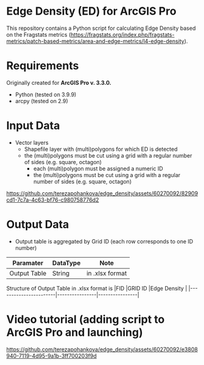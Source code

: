 # Edge Density (ED) for ArcGIS Pro

This repository contains a Python script for calculating Edge Density based on the Fragstats metrics (https://fragstats.org/index.php/fragstats-metrics/patch-based-metrics/area-and-edge-metrics/l4-edge-density).


# Requirements
Originally created for **ArcGIS Pro v. 3.3.0.**

*	Python (tested on 3.9.9)
*	arcpy (tested on 2.9)

# Input Data

* Vector layers
	* Shapefile layer with (multi)polygons for which ED is detected
  * the (multi)polygons must be cut using a grid with a regular number of sides (e.g. square, octagon)
	* each (multi)polygon must be assigned a numeric ID
	* the (multi)polygons must be cut using a grid with a regular number of sides (e.g. square, octagon)
   
https://github.com/terezapohankova/edge_density/assets/60270092/82909cd1-7c7a-4c63-bf76-c980758776d2


# Output Data
* Output table is aggregated by Grid ID (each row corresponds to one ID number)

|Paramater              |DataType            |Note        |
|-----------------------|----------------|----------------|
|Output Table          	|String          | in .xlsx format

Structure of Output Table in .xlsx format is
|FID              |GRID ID            |Edge Density        |
|-----------------------|----------------|----------------|


# Video tutorial (adding script to ArcGIS Pro and launching)
https://github.com/terezapohankova/edge_density/assets/60270092/e3808940-7119-4d95-9a1b-3ff700203f9d

